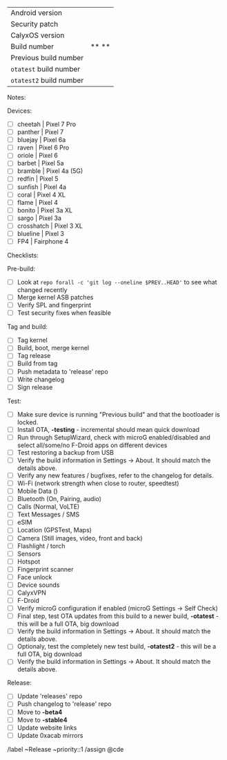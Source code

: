 |  |  |
| ------ | ------ |
| Android version |  |
| Security patch |  |
| CalyxOS version |  | 
| Build number | ** ** | 
| Previous build number |  |
| `otatest` build number |  | 
| `otatest2` build number |  | 

Notes:

Devices:
* [ ] cheetah | Pixel 7 Pro
* [ ] panther | Pixel 7
* [ ] bluejay | Pixel 6a
* [ ] raven | Pixel 6 Pro
* [ ] oriole | Pixel 6
* [ ] barbet | Pixel 5a
* [ ] bramble | Pixel 4a (5G)
* [ ] redfin | Pixel 5
* [ ] sunfish | Pixel 4a
* [ ] coral | Pixel 4 XL
* [ ] flame | Pixel 4
* [ ] bonito | Pixel 3a XL
* [ ] sargo | Pixel 3a
* [ ] crosshatch | Pixel 3 XL
* [ ] blueline | Pixel 3
* [ ] FP4 | Fairphone 4

Checklists:

Pre-build:
* [ ] Look at `repo forall -c 'git log --oneline $PREV..HEAD'` to see what changed recently
* [ ] Merge kernel ASB patches
* [ ] Verify SPL and fingerprint
* [ ] Test security fixes when feasible

Tag and build:
* [ ] Tag kernel
* [ ] Build, boot, merge kernel
* [ ] Tag release
* [ ] Build from tag
* [ ] Push metadata to 'release' repo
* [ ] Write changelog
* [ ] Sign release

Test:
* [ ] Make sure device is running "Previous build" and that the bootloader is locked.
* [ ] Install OTA, **-testing** - incremental should mean quick download
* [ ] Run through SetupWizard, check with microG enabled/disabled and select all/some/no F-Droid apps on different devices
* [ ] Test restoring a backup from USB
* [ ] Verify the build information in Settings -> About. It should match the details above.
* [ ] Verify any new features / bugfixes, refer to the changelog for details.
* [ ] Wi-Fi (network strength when close to router, speedtest)
* [ ] Mobile Data ()
* [ ] Bluetooth (On, Pairing, audio)
* [ ] Calls (Normal, VoLTE)
* [ ] Text Messages / SMS
* [ ] eSIM
* [ ] Location (GPSTest, Maps)
* [ ] Camera (Still images, video, front and back)
* [ ] Flashlight / torch
* [ ] Sensors
* [ ] Hotspot
* [ ] Fingerprint scanner
* [ ] Face unlock
* [ ] Device sounds
* [ ] CalyxVPN
* [ ] F-Droid
* [ ] Verify microG configuration if enabled (microG Settings -> Self Check)
* [ ] Final step, test OTA updates from this build to a newer build, **-otatest** - this will be a full OTA, big download
* [ ] Verify the build information in Settings -> About. It should match the details above.
* [ ] Optionaly, test the completely new test build, **-otatest2** - this will be a full OTA, big download
* [ ] Verify the build information in Settings -> About. It should match the details above.

Release:
* [ ] Update 'releases' repo
* [ ] Push changelog to 'release' repo
* [ ] Move to **-beta4**
* [ ] Move to **-stable4**
* [ ] Update website links
* [ ] Update 0xacab mirrors

/label ~Release ~priority::1
/assign @cde

